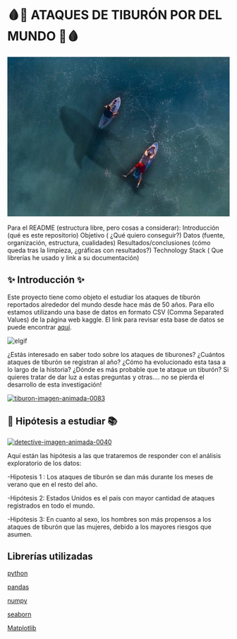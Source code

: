 # 🩸🦈 ATAQUES DE TIBURÓN POR DEL MUNDO 🦈🩸

![imagen](images/imagen3.jpg)

Para el README (estructura libre, pero cosas a considerar):
Introducción (qué es este repositorio)
Objetivo ( ¿Qué quiero conseguir?)
Datos (fuente, organización, estructura, cualidades)
Resultados/conclusiones (cómo queda tras la limpieza, ¿gráficas con resultados?)
Technology Stack ( Que librerías he usado y link a su documentación)

## ✨ Introducción ✨
Este proyecto tiene como objeto el estudiar los ataques de tiburón reportados alrededor del mundo desde hace más de 50 años. Para ello estamos utilizando una base de datos en formato CSV (Comma Separated Values) de la página web kaggle.
El link para revisar esta base de datos se puede encontrar
  [aquí](https://www.kaggle.com/teajay/global-shark-attacks).
  
 ![elgif](https://i.kym-cdn.com/photos/images/original/000/908/315/a64.gif)

¿Estás interesado en saber todo sobre los ataques de tiburones? ¿Cuántos ataques de tiburón se registran al año? ¿Cómo ha evolucionado esta tasa a lo largo de la historia? 
¿Dónde es más probable que te ataque un tiburón? Si quieres tratar de dar luz a estas preguntas y otras.... no se pierda el desarrollo de esta investigación!



<a href="https://www.gifsanimados.org/cat-tiburones-516.htm"><img src="https://www.gifsanimados.org/data/media/516/tiburon-imagen-animada-0083.gif" border="0" alt="tiburon-imagen-animada-0083" /></a>
##  📜 Hipótesis a estudiar 📚
<a href="https://www.gifsanimados.org/cat-detectives-57.htm"><img src="https://www.gifsanimados.org/data/media/57/detective-imagen-animada-0040.gif" border="0" alt="detective-imagen-animada-0040" /></a>

Aquí están las hipótesis a las que trataremos de responder con el análisis exploratorio de los datos:

-Hipotesis 1 : Los ataques de tiburón se dan más durante los meses de verano que en el resto del año.

-Hipótesis 2: Estados Unidos es el país con mayor cantidad de ataques registrados en todo el mundo.

-Hipótesis 3: En cuanto al sexo, los hombres son más propensos a los ataques de tiburón que las mujeres, debido a los mayores riesgos que asumen.

## Librerías utilizadas 

[python](https://docs.python.org/3/)

[pandas](https://pandas.pydata.org)

[numpy](https://numpy.org/)

[seaborn](https://seaborn.pydata.org/)

[Matplotlib](https://matplotlib.org/)

